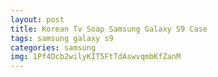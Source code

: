 ```yaml
---
layout: post
title: Korean Tv Soap Samsung Galaxy S9 Case
tags: samsung galaxy s9
categories: samsung
img: 1Pf4Dcb2wilyKIT5FtTdAswvqmbKfZanM
---
```

